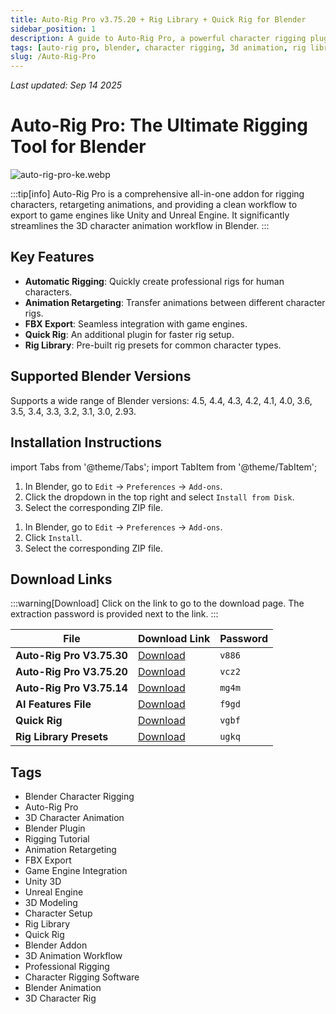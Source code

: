 ```yaml
---
title: Auto-Rig Pro v3.75.20 + Rig Library + Quick Rig for Blender
sidebar_position: 1
description: A guide to Auto-Rig Pro, a powerful character rigging plugin for Blender. Learn about its features, installation, and find download links for various versions.
tags: [auto-rig pro, blender, character rigging, 3d animation, rig library, quick rig, blender plugin]
slug: /Auto-Rig-Pro
---
```

<!--Above is frontmatter Part-generate depend on content meet Google Seo, you need to balance automation efficiency with Google’s core ranking factors—especially E-E-A-T (Experience, Expertise, Authoritativeness, Trustworthiness) -->
*Last updated: Sep 14 2025*
<!--generate depend on file modified time -->

<!--First Part-This is Title -->
# Auto-Rig Pro: The Ultimate Rigging Tool for Blender

<!--Second Part-This is First Banner -->
![auto-rig-pro-ke.webp](https://list.ucards.store/d/img/auto-rig-pro-ke.webp)

:::tip[info]
Auto-Rig Pro is a comprehensive all-in-one addon for rigging characters, retargeting animations, and providing a clean workflow to export to game engines like Unity and Unreal Engine. It significantly streamlines the 3D character animation workflow in Blender.
:::

## Key Features

- **Automatic Rigging**: Quickly create professional rigs for human characters.
- **Animation Retargeting**: Transfer animations between different character rigs.
- **FBX Export**: Seamless integration with game engines.
- **Quick Rig**: An additional plugin for faster rig setup.
- **Rig Library**: Pre-built rig presets for common character types.

## Supported Blender Versions

Supports a wide range of Blender versions: 4.5, 4.4, 4.3, 4.2, 4.1, 4.0, 3.6, 3.5, 3.4, 3.3, 3.2, 3.1, 3.0, 2.93.

## Installation Instructions

import Tabs from '@theme/Tabs';
import TabItem from '@theme/TabItem';

<Tabs>
  <TabItem value="blender-4.1+" label="Blender 4.1 and Later" default>
    <ol>
      <li>In Blender, go to <code>Edit</code> → <code>Preferences</code> → <code>Add-ons</code>.</li>
      <li>Click the dropdown in the top right and select <code>Install from Disk</code>.</li>
      <li>Select the corresponding ZIP file.</li>
    </ol>
  </TabItem>
  <TabItem value="blender-4.0-" label="Blender 4.0 and Earlier">
    <ol>
      <li>In Blender, go to <code>Edit</code> → <code>Preferences</code> → <code>Add-ons</code>.</li>
      <li>Click <code>Install</code>.</li>
      <li>Select the corresponding ZIP file.</li>
    </ol>
  </TabItem>
</Tabs>

<!-- The Download Part-->
## Download Links
:::warning[Download]
Click on the link to go to the download page. The extraction password is provided next to the link.
:::

| File                       | Download Link                                                              | Password |
| -------------------------- | -------------------------------------------------------------------------- | -------- |
| **Auto-Rig Pro V3.75.30**  | [Download](https://pan.baidu.com/s/1GHxNQRYpLjLqXKNlvnchHQ?pwd=v886)        | `v886`   |
| **Auto-Rig Pro V3.75.20**  | [Download](https://pan.baidu.com/s/19z4IqbJuBv5NWraDYcNznA?pwd=vcz2)        | `vcz2`   |
| **Auto-Rig Pro V3.75.14**  | [Download](https://pan.baidu.com/s/1UxyVCgPx9reAN9Dkag2eQQ?pwd=mg4m)        | `mg4m`   |
| **AI Features File**       | [Download](https://pan.baidu.com/s/1jsYs4NIREO1tHMtsdlPEuA?pwd=f9gd)        | `f9gd`   |
| **Quick Rig**              | [Download](https://pan.baidu.com/s/1hjNSdSH6xagswOHGD-GoXA?pwd=vgbf)        | `vgbf`   |
| **Rig Library Presets**    | [Download](https://pan.baidu.com/s/1EMK31gZZYx7PpDMq-B1xTg?pwd=ugkq)        | `ugkq`   |

<!-- Generate new SEO-optimized tags based on content for this part,Ensure tags align with Google's E-E-A-T principles  -->
## Tags

- Blender Character Rigging
- Auto-Rig Pro
- 3D Character Animation
- Blender Plugin
- Rigging Tutorial
- Animation Retargeting
- FBX Export
- Game Engine Integration
- Unity 3D
- Unreal Engine
- 3D Modeling
- Character Setup
- Rig Library
- Quick Rig
- Blender Addon
- 3D Animation Workflow
- Professional Rigging
- Character Rigging Software
- Blender Animation
- 3D Character Rig
